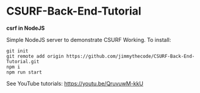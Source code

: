 # CSURF-Back-End-Tutorial

**csrf in NodeJS**

Simple NodeJS server to demonstrate CSURF Working. To install:

```
git init
git remote add origin https://github.com/jimmythecode/CSURF-Back-End-Tutorial.git 
npm i
npm run start
```

See YouTube tutorials:
https://youtu.be/QruvuwM-kkU


